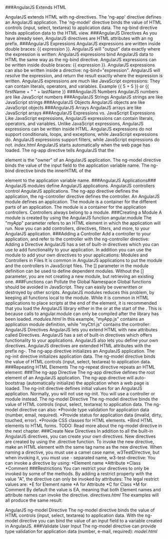 ###AngularJS Extends HTML

AngularJS extends HTML with ng-directives.
The 'ng-app' directive defines an AngularJS application.
The 'ng-model' directive binds the value of HTML controls (input, select, textarea) to application data.
The ng-bind directive binds application data to the HTML view. 
###AngularJS Directives
As you have already seen, AngularJS directives are HTML attributes with an ng prefix.
###AngularJS Expressions
AngularJS expressions are written inside double braces: {{ expression }}.
AngularJS will "output" data exactly where the expression is written:
AngularJS expressions bind AngularJS data to HTML the same way as the ng-bind directive.
AngularJS expressions can be written inside double braces: {{ expression }}.
AngularJS expressions can also be written inside a directive: ng-bind="expression".
AngularJS will resolve the expression, and return the result exactly where the expression is written.
AngularJS expressions are much like JavaScript expressions: They can contain literals, operators, and variables.
Example {{ 5 + 5 }} or {{ firstName + " " + lastName }}
###AngularJS Numbers
AngularJS numbers are like JavaScript numbers
###AngularJS Strings
AngularJS strings are like JavaScript strings
###AngularJS Objects
AngularJS objects are like JavaScript objects
###AngularJS Arrays
AngularJS arrays are like JavaScript arrays
###AngularJS Expressions vs. JavaScript Expressions
Like JavaScript expressions, AngularJS expressions can contain literals, operators, and variables.
Unlike JavaScript expressions, AngularJS expressions can be written inside HTML.
AngularJS expressions do not support conditionals, loops, and exceptions, while JavaScript expressions do.
AngularJS expressions support filters, while JavaScript expressions do not.
*index.html*
AngularJS starts automatically when the web page has loaded.
The ng-app directive tells AngularJS that the <div> element is the "owner" of an AngularJS application.
The ng-model directive binds the value of the input field to the application variable name.
The ng-bind directive binds the innerHTML of the <p> element to the application variable name. 
###AngularJS Applications###
AngularJS modules define AngularJS applications.
AngularJS controllers control AngularJS applications. 
The ng-app directive defines the application, the ng-controller directive defines the controller.
An AngularJS module defines an application.
The module is a container for the different parts of an application.
The module is a container for the application controllers.
Controllers always belong to a module.
###Creating a Module
A module is created by using the AngularJS function angular.module
The "myApp" parameter refers to an HTML element in which the application will run.
Now you can add controllers, directives, filters, and more, to your AngularJS application.
###Adding a Controller
Add a controller to your application, and refer to the controller with the ng-controller directive:
Adding a Directive
AngularJS has a set of built-in directives which you can use to add functionality to your application.
In addition you can use the module to add your own directives to your applications:
Modules and Controllers in Files
It is common in AngularJS applications to put the module and the controllers in JavaScript files.
The [] parameter in the module definition can be used to define dependent modules.
Without the [] parameter, you are not creating a new module, but retrieving an existing one.
###Functions can Pollute the Global Namespace
Global functions should be avoided in JavaScript. They can easily be overwritten or destroyed by other scripts.
AngularJS modules reduces this problem, by keeping all functions local to the module.
While it is common in HTML applications to place scripts at the end of the <body> element, it is recommended that you load the AngularJS library either in the <head> or at the start of the <body>.
This is because calls to angular.module can only be compiled after the library has been loaded.	
*modules.html*
 In this example, "myApp.js" contains an application module definition, while "myCtrl.js" contains the controller:
AngularJS Directives
AngularJS lets you extend HTML with new attributes called Directives.
AngularJS has a set of built-in directives which offers functionality to your applications.
AngularJS also lets you define your own directives.
AngularJS directives are extended HTML attributes with the prefix ng-.
The ng-app directive initializes an AngularJS application.
The ng-init directive initializes application data.
The ng-model directive binds the value of HTML controls (input, select, textarea) to application data.
###Repeating HTML Elements
The ng-repeat directive repeats an HTML element:
###The ng-app Directive
The ng-app directive defines the root element of an AngularJS application. 
The ng-app directive will auto-bootstrap (automatically initialize) the application when a web page is loaded.
The ng-init directive defines initial values for an AngularJS application.
Normally, you will not use ng-init. You will use a controller or module instead.
The ng-model Directive
The ng-model directive binds the value of HTML controls (input, select, textarea) to application data.
The ng-model directive can also:
*Provide type validation for application data (number, email, required).
*Provide status for application data (invalid, dirty, touched, error).
*Provide CSS classes for HTML elements.
*Bind HTML elements to HTML forms.
TODO: Read more about the ng-model directive in the next chapter.
###Create New Directives
In addition to all the built-in AngularJS directives, you can create your own directives.
New directives are created by using the .directive function.
To invoke the new directive, make an HTML element with the same tag name as the new directive.
When naming a directive, you must use a camel case name, w3TestDirective, but when invoking it, you must use - separated name, w3-test-directive:
You can invoke a directive by using:
*Element name
*Attribute
*Class
*Comment
###Restrictions
You can restrict your directives to only be invoked by some of the methods.
By adding a restrict property with the value "A", the directive can only be invoked by attributes:
The legal restrict values are:
*E for Element name
*A for Attribute
*C for Class
*M for Comment
By default the value is EA, meaning that both Element names and attribute names can invoke the directive.
*directives.html*
The examples will all produce the same result:

AngularJS ng-model Directive
The ng-model directive binds the value of HTML controls (input, select, textarea) to application data.
With the ng-model directive you can bind the value of an input field to a variable created in AngularJS.
###Validate User Input
The ng-model directive can provide type validation for application data (number, e-mail, required):
*model.html*